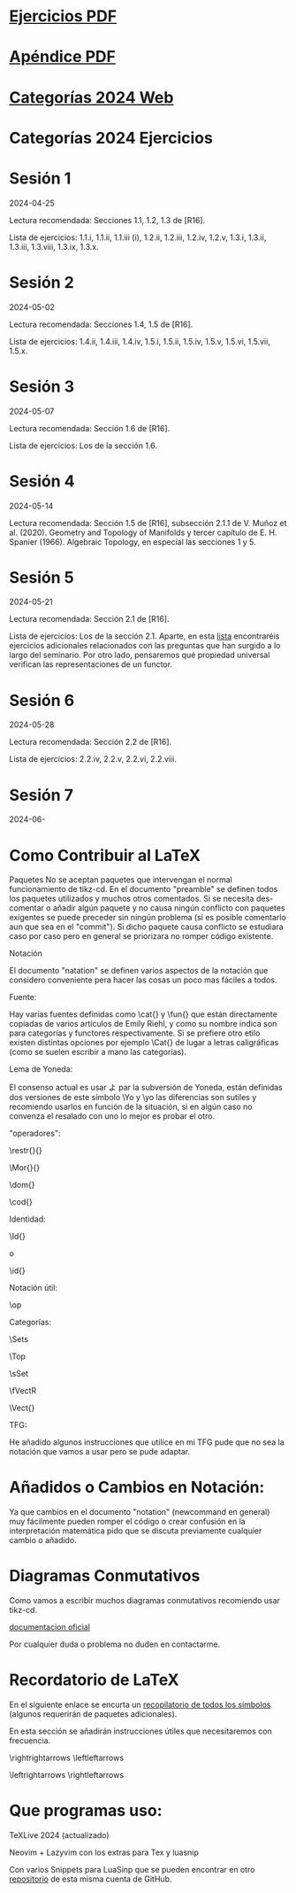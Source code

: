 

# [Ejercicios PDF](https://github.com/martipares/categories2024ex/blob/main/Ejercicios.pdf)

# [Apéndice PDF](https://github.com/martipares/categories2024ex/blob/main/apendice.pdf)

# [Categorías 2024 Web](https://sites.google.com/view/categorias-uma-uab/Bienvenida?authuser=0)

# Categorías 2024 Ejercicios



# Sesión 1  
2024-04-25

Lectura recomendada: Secciones 1.1, 1.2, 1.3 de [R16].

Lista de ejercicios: 1.1.i, 1.1.ii, 1.1.iii (i), 1.2.ii, 1.2.iii, 1.2.iv, 1.2.v, 1.3.i, 1.3.ii, 1.3.iii, 1.3.viii, 1.3.ix, 1.3.x.

# Sesión 2  
2024-05-02

Lectura recomendada: Secciones 1.4, 1.5 de [R16].

Lista de ejercicios: 1.4.ii, 1.4.iii, 1.4.iv, 1.5.i, 1.5.ii, 1.5.iv, 1.5.v, 1.5.vi, 1.5.vii, 1.5.x.


# Sesión 3 
2024-05-07

Lectura recomendada: Sección 1.6 de [R16].

Lista de ejercicios: Los de la sección 1.6.

# Sesión 4
2024-05-14

Lectura recomendada: Sección 1.5 de [R16], subsección 2.1.1 de V. Muñoz et al. (2020). Geometry and Topology of Manifolds y tercer capítulo de E. H. Spanier (1966). Algebraic Topology, en especial las secciones 1 y 5.

# Sesión 5
2024-05-21

Lectura recomendada: Sección 2.1 de [R16].

Lista de ejercicios: Los de la sección 2.1. Aparte, en esta [lista](https://drive.google.com/file/d/1czX5pz7UBUCK1PBvdKEApN8LClhzQdvL/view) encontraréis ejercicios adicionales relacionados con las preguntas que han surgido a lo largo del seminario. Por otro lado, pensaremos qué propiedad universal verifican las representaciones de un functor.



# Sesión 6
2024-05-28

Lectura recomendada: Sección 2.2 de [R16].

Lista de ejercicios: 2.2.iv, 2.2.v, 2.2.vi, 2.2.viii.


# Sesión 7
2024-06-


# Como Contribuir al LaTeX

Paquetes 
No se aceptan paquetes que intervengan el normal funcionamiento de tikz-cd.
En el documento "preamble" se definen todos los paquetes utilizados y muchos otros comentados.
Si se necesita des-comentar o añadir algún paquete y no causa ningún conflicto con paquetes exigentes se puede preceder sin ningún problema (si es posible comentarlo aun que sea en el "commit").
Si dicho paquete causa conflicto se estudiara caso por caso pero en general se priorizara no romper código existente.


Notación 

El documento "natation" se definen varios aspectos de la notación que considero conveniente pera hacer las cosas un poco mas fáciles a todos.

Fuente: 

Hay varias fuentes definidas como \cat{} y \fun{} que están directamente copiadas de varios artículos de Emily Riehl, y como su nombre indica son para categorías y functores respectivamente.
Si se prefiere otro etilo existen distintas opciones por ejemplo \Cat{} de lugar a letras caligráficas (como se suelen escribir a mano las categorías).

Lema de Yoneda:

El consenso actual es usar よ par la subversión de Yoneda, están definidas dos versiones de este símbolo \Yo y \yo las diferencias son sutiles y recomiendo usarlos en función de la situación, si en algún caso no convenza el resalado con uno lo mejor es probar el otro.

"operadores":

\restr{}{} 

\Mor{}{}

\dom{}

\cod{}

Identidad:

\Id{} 

o 

\id{}

Notación útil:

\op

Categorías:

\Sets 

\Top 

\sSet

\fVectR

\Vect{}


TFG:

He añadido algunos instrucciones que utilice en mi TFG pude que no sea la notación que vamos a usar pero se pude adaptar.

# Añadidos o Cambios en Notación:

Ya que cambios en el documento "notation" (newcommand en general) muy fácilmente pueden romper el código o crear confusión en la interpretación matemática pido que se discuta previamente cualquier cambio o añadido.


# Diagramas Conmutativos 

Como vamos a escribir muchos diagramas conmutativos recomiendo usar tikz-cd.

[documentacion oficial](https://ctan.fisiquimicamente.com/graphics/pgf/contrib/tikz-cd/tikz-cd-doc.pdf)

Por cualquier duda o problema no duden en contactarme.

# Recordatorio de LaTeX 

En el siguiente enlace se encurta un [recopilatorio de todos los símbolos](https://ctan.fisiquimicamente.com/info/symbols/comprehensive/symbols-a4.pdf) (algunos requerirán de paquetes adicionales).


En esta sección se añadirán instrucciones útiles que necesitaremos con frecuencia.

\rightrightarrows
\leftleftarrows

\leftrightarrows
\rightleftarrows





# Que programas uso:
TeXLive 2024 (actualizado)

Neovim + Lazyvim con los extras para Tex y luasnip

Con varios Snippets para LuaSinp que se pueden encontrar en otro [repositorio](https://github.com/martipares/LuaSnip_01) de esta misma cuenta de GitHub.

